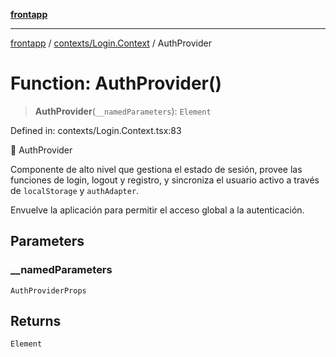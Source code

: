 [**frontapp**](../../../README.md)

***

[frontapp](../../../README.md) / [contexts/Login.Context](../README.md) / AuthProvider

# Function: AuthProvider()

> **AuthProvider**(`__namedParameters`): `Element`

Defined in: contexts/Login.Context.tsx:83

🔐 AuthProvider

Componente de alto nivel que gestiona el estado de sesión,
provee las funciones de login, logout y registro,
y sincroniza el usuario activo a través de `localStorage` y `authAdapter`.

Envuelve la aplicación para permitir el acceso global a la autenticación.

## Parameters

### \_\_namedParameters

`AuthProviderProps`

## Returns

`Element`
